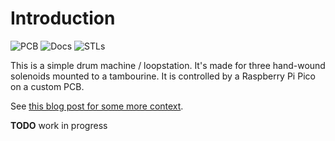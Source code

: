 # Introduction

![PCB](https://github.com/xythobuz/lars/actions/workflows/kicad.yml/badge.svg)
![Docs](https://github.com/xythobuz/lars/actions/workflows/docs.yml/badge.svg)
![STLs](https://github.com/xythobuz/lars/actions/workflows/scad.yml/badge.svg)

This is a simple drum machine / loopstation.
It's made for three hand-wound solenoids mounted to a tambourine.
It is controlled by a Raspberry Pi Pico on a custom PCB.

See [this blog post for some more context](https://www.xythobuz.de/lars.html).

**TODO** work in progress
